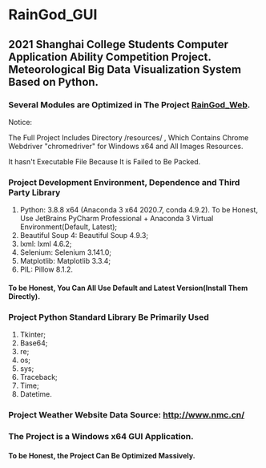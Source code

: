 # RainGod_GUI

## 2021 Shanghai College Students Computer Application Ability Competition Project. Meteorological Big Data Visualization System Based on Python. 

### Several Modules are Optimized in The Project [RainGod_Web](https://github.com/gywgyw216216/RainGod_Web/). 

Notice: 

The Full Project Includes Directory /resources/ , Which Contains Chrome Webdriver "chromedriver" for Windows x64 and All Images Resources. 

It hasn't Executable File Because It is Failed to Be Packed. 

### Project Development Environment, Dependence and Third Party Library

1. Python: 3.8.8 x64 (Anaconda 3 x64 2020.7, conda 4.9.2). To be Honest, Use JetBrains PyCharm Professional + Anaconda 3 Virtual Environment(Default, Latest); 
2. Beautiful Soup 4: Beautiful Soup 4.9.3; 
3. lxml: lxml 4.6.2; 
4. Selenium: Selenium 3.141.0; 
5. Matplotlib: Matplotlib 3.3.4; 
6. PIL: Pillow 8.1.2. 

#### To be Honest, You Can All Use Default and Latest Version(Install Them Directly). 

### Project Python Standard Library Be Primarily Used

1. Tkinter; 
2. Base64; 
3. re; 
4. os; 
5. sys; 
6. Traceback; 
7. Time; 
8. Datetime. 

### Project Weather Website Data Source: http://www.nmc.cn/

### The Project is a Windows x64 GUI Application. 

#### To be Honest, the Project Can Be Optimized Massively. 
